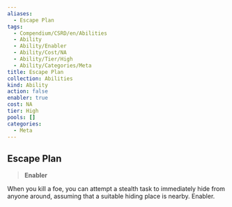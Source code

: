 ```yaml
---
aliases:
  - Escape Plan
tags:
  - Compendium/CSRD/en/Abilities
  - Ability
  - Ability/Enabler
  - Ability/Cost/NA
  - Ability/Tier/High
  - Ability/Categories/Meta
title: Escape Plan
collection: Abilities
kind: Ability
action: false
enabler: true
cost: NA
tier: High
pools: []
categories:
  - Meta
---
```

## Escape Plan    
>**Enabler**  
    
When you kill a foe, you can attempt a stealth task to immediately hide from anyone around, assuming that a suitable hiding place is nearby. Enabler.